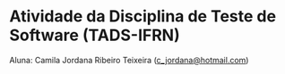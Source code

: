 # Atividade da Disciplina de Teste de Software (TADS-IFRN)

Aluna: Camila Jordana Ribeiro Teixeira (c_jordana@hotmail.com)

